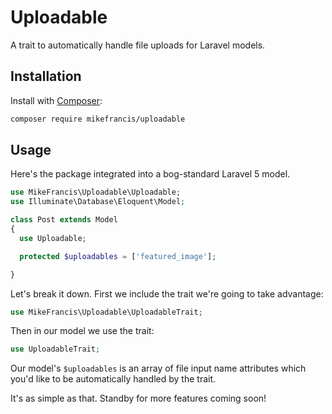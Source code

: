 # Uploadable

A trait to automatically handle file uploads for Laravel models.

## Installation

Install with [Composer](https://getcomposer.org):

```bash
composer require mikefrancis/uploadable
```

## Usage

Here's the package integrated into a bog-standard Laravel 5 model.

```php
use MikeFrancis\Uploadable\Uploadable;
use Illuminate\Database\Eloquent\Model;

class Post extends Model
{
  use Uploadable;

  protected $uploadables = ['featured_image'];

}
```

Let's break it down. First we include the trait we're going to take advantage:

```php
use MikeFrancis\Uploadable\UploadableTrait;
```

Then in our model we use the trait:

```php
use UploadableTrait;
```

Our model's `$uploadables` is an array of file input name attributes which you'd like to be automatically handled by the trait.

It's as simple as that. Standby for more features coming soon!
